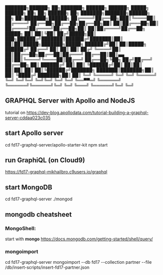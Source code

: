                                                            
███████╗██████╗  ██╗███████╗       ██████╗ ██████╗  █████╗ ██████╗ ██╗  ██╗ ██████╗ ██╗      ███████╗███████╗██████╗ ██╗   ██╗███████╗██████╗ 
██╔════╝██╔══██╗███║╚════██║      ██╔════╝ ██╔══██╗██╔══██╗██╔══██╗██║  ██║██╔═══██╗██║      ██╔════╝██╔════╝██╔══██╗██║   ██║██╔════╝██╔══██╗
█████╗  ██║  ██║╚██║    ██╔╝█████╗██║  ███╗██████╔╝███████║██████╔╝███████║██║   ██║██║█████╗███████╗█████╗  ██████╔╝██║   ██║█████╗  ██████╔╝
██╔══╝  ██║  ██║ ██║   ██╔╝ ╚════╝██║   ██║██╔══██╗██╔══██║██╔═══╝ ██╔══██║██║▄▄ ██║██║╚════╝╚════██║██╔══╝  ██╔══██╗╚██╗ ██╔╝██╔══╝  ██╔══██╗
██║     ██████╔╝ ██║   ██║        ╚██████╔╝██║  ██║██║  ██║██║     ██║  ██║╚██████╔╝███████╗ ███████║███████╗██║  ██║ ╚████╔╝ ███████╗██║  ██║
╚═╝     ╚═════╝  ╚═╝   ╚═╝         ╚═════╝ ╚═╝  ╚═╝╚═╝  ╚═╝╚═╝     ╚═╝  ╚═╝ ╚══▀▀═╝ ╚══════╝ ╚══════╝╚══════╝╚═╝  ╚═╝  ╚═══╝  ╚══════╝╚═╝  ╚═╝
                                                                                                                                              


## GRAPHQL Server with Apollo and NodeJS 
tutorial on https://dev-blog.apollodata.com/tutorial-building-a-graphql-server-cddaa023c035

## start Apollo server
cd fd17-graphql-server/apollo-starter-kit
npm start


## run GraphiQL (on Cloud9)
https://fd17-graphql-mikhailbro.c9users.io/graphql


## start MongoDB
cd fd17-graphql-server
./mongod

## mongodb cheatsheet
### MongoShell:
start with **mongo**
https://docs.mongodb.com/getting-started/shell/query/

### mongoimport
cd fd17-graphql-server
mongoimport --db fd17 --collection partner --file /db/insert-scripts/insert-fd17-partner.json


